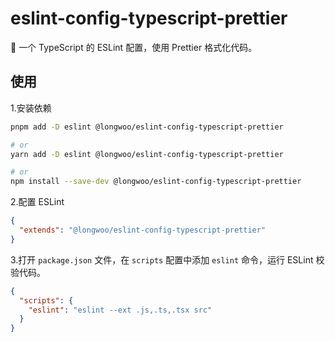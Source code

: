 # eslint-config-typescript-prettier

🔧 一个 TypeScript 的 ESLint 配置，使用 Prettier 格式化代码。

## 使用

1.安装依赖

```sh
pnpm add -D eslint @longwoo/eslint-config-typescript-prettier

# or
yarn add -D eslint @longwoo/eslint-config-typescript-prettier

# or
npm install --save-dev @longwoo/eslint-config-typescript-prettier
```

2.配置 ESLint

```json
{
  "extends": "@longwoo/eslint-config-typescript-prettier"
}
```

3.打开 `package.json` 文件，在 `scripts` 配置中添加 `eslint` 命令，运行 ESLint 校验代码。

```json
{
  "scripts": {
    "eslint": "eslint --ext .js,.ts,.tsx src"
  }
}
```
